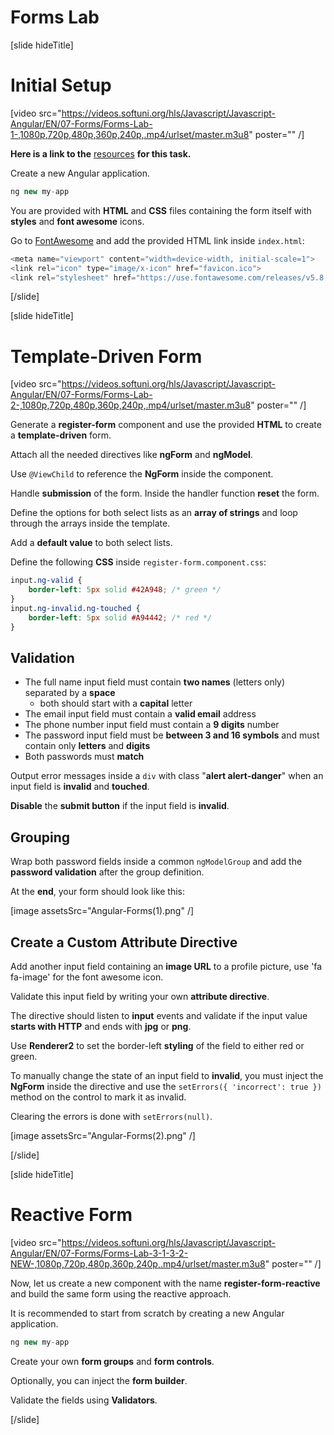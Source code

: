 # Forms Lab

[slide hideTitle]

# Initial Setup

[video src="https://videos.softuni.org/hls/Javascript/Javascript-Angular/EN/07-Forms/Forms-Lab-1-,1080p,720p,480p,360p,240p,.mp4/urlset/master.m3u8" poster="" /]

**Here is a link to the** [resources](https://videos.softuni.org/resources/javascript/javascript-angular/07-Forms.zip) **for this task.**

Create a new Angular application. 

```js
ng new my-app
```

You are provided with **HTML** and **CSS** files containing the form itself with **styles** and **font awesome** icons.

Go to [FontAwesome](fontawesome.com) and add the provided HTML link inside `index.html`:

```js
<meta name="viewport" content="width=device-width, initial-scale=1">
<link rel="icon" type="image/x-icon" href="favicon.ico">
<link rel="stylesheet" href="https://use.fontawesome.com/releases/v5.8.1/css/all.css">
```

[/slide]

[slide hideTitle]

# Template-Driven Form

[video src="https://videos.softuni.org/hls/Javascript/Javascript-Angular/EN/07-Forms/Forms-Lab-2-,1080p,720p,480p,360p,240p,.mp4/urlset/master.m3u8" poster="" /]

Generate a **register-form** component and use the provided **HTML** to create a **template-driven** form. 

Attach all the needed directives like **ngForm** and **ngModel**.

Use `@ViewChild` to reference the **NgForm** inside the component.

Handle **submission** of the form. Inside the handler function **reset** the form.

Define the options for both select lists as an **array of strings** and loop through the arrays inside the template. 

Add a **default value** to both select lists.

Define the following **CSS** inside `register-form.component.css`:

```css
input.ng-valid {
    border-left: 5px solid #42A948; /* green */
}
input.ng-invalid.ng-touched {
    border-left: 5px solid #A94442; /* red */
}
```

## Validation

- The full name input field must contain **two names** (letters only) separated by a **space**
    * both should start with a **capital** letter
- The email input field must contain a **valid email** address
- The phone number input field must contain a **9 digits** number
- The password input field must be **between 3 and 16 symbols** and must contain only **letters** and **digits**
- Both passwords must **match**

Output error messages inside a `div` with class "**alert alert-danger**" when an input field is **invalid** and **touched**.

**Disable** the **submit button** if the input field is **invalid**.

## Grouping

Wrap both password fields inside a common `ngModelGroup` and add the **password validation** after the group definition.

At the **end**, your form should look like this:

[image assetsSrc="Angular-Forms(1).png" /]

## Create a Custom Attribute Directive

Add another input field containing an **image URL** to a profile picture, use 'fa fa-image' for the font awesome icon. 

Validate this input field by writing your own **attribute directive**.

The directive should listen to **input** events and validate if the input value **starts with HTTP** and ends with **jpg** or **png**.

Use **Renderer2** to set the border-left **styling** of the field to either red or green. 

To manually change the state of an input field to **invalid**, you must inject the **NgForm** inside the directive and use the `setErrors({ 'incorrect': true })` method on the control to mark it as invalid.

Clearing the errors is done with `setErrors(null)`.

[image assetsSrc="Angular-Forms(2).png" /]

[/slide]

[slide hideTitle]

# Reactive Form

[video src="https://videos.softuni.org/hls/Javascript/Javascript-Angular/EN/07-Forms/Forms-Lab-3-1-3-2-NEW-,1080p,720p,480p,360p,240p,.mp4/urlset/master.m3u8" poster="" /]

Now, let us create a new component with the name **register-form-reactive** and build the same form using the reactive approach.

It is recommended to start from scratch by creating a new Angular application. 

```js
ng new my-app
```

Create your own **form groups** and **form controls**. 

Optionally, you can inject the **form builder**. 

Validate the fields using **Validators**.

[/slide]
